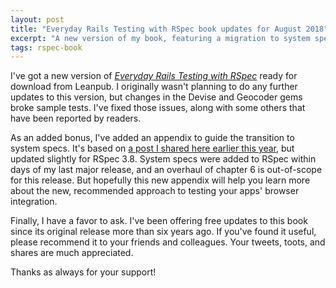 ```yaml
---
layout: post
title: "Everyday Rails Testing with RSpec book updates for August 2018"
excerpt: "A new version of my book, featuring a migration to system specs and a couple of major errata fixes, is ready for download from Leanpub!"
tags: rspec-book
---
```


I've got a new version of _[Everyday Rails Testing with RSpec](https://leanpub.com/everydayrailsrspec)_ ready for download from Leanpub. I originally wasn't planning to do any further updates to this version, but changes in the Devise and Geocoder gems broke sample tests. I've fixed those issues, along with some others that have been reported by readers.

As an added bonus, I've added an appendix to guide the transition to system specs. It's based on [a post I shared here earlier this year](https://everydayrails.com/2018/01/08/rspec-3.7-system-tests.html), but updated slightly for RSpec 3.8. System specs were added to RSpec within days of my last major release, and an overhaul of chapter 6 is out-of-scope for this release. But hopefully this new appendix will help you learn more about the new, recommended approach to testing your apps' browser integration.

Finally, I have a favor to ask. I've been offering free updates to this book since its original release more than six years ago. If you've found it useful, please recommend it to your friends and colleagues. Your tweets, toots, and shares are much appreciated.

Thanks as always for your support!
